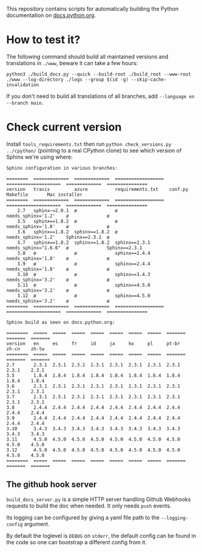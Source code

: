 This repository contains scripts for automatically building the Python
documentation on [docs.python.org](https://docs.python.org).


# How to test it?

The following command should build all maintained versions and
translations in `./www`, beware it can take a few hours:

```shell
python3 ./build_docs.py --quick --build-root ./build_root --www-root ./www --log-directory ./logs --group $(id -g) --skip-cache-invalidation
```

If you don't need to build all translations of all branches, add
`--language en --branch main`.


# Check current version

Install `tools_requirements.txt` then run `python check_versions.py
../cpython/` (pointing to a real CPython clone) to see which version
of Sphinx we're using where:

    Sphinx configuration in various branches:

    ========  =============  =============  ==================  ====================  =============  ===============
    version   travis         azure          requirements.txt    conf.py               Makefile       Mac installer
    ========  =============  =============  ==================  ====================  =============  ===============
        2.7   sphinx~=2.0.1  ø              ø                   needs_sphinx='1.2'    ø              ø
        3.5   sphinx==1.8.2  ø              ø                   needs_sphinx='1.8'    ø              ø
        3.6   sphinx==1.8.2  sphinx==1.8.2  ø                   needs_sphinx='1.2'    Sphinx==2.3.1  ø
        3.7   sphinx==1.8.2  sphinx==1.8.2  sphinx==2.3.1       needs_sphinx="1.6.6"  ø              Sphinx==2.3.1
        3.8   ø              ø              sphinx==2.4.4       needs_sphinx='1.8'    ø              ø
        3.9   ø              ø              sphinx==2.4.4       needs_sphinx='1.8'    ø              ø
        3.10  ø              ø              sphinx==3.4.3       needs_sphinx='3.2'    ø              ø
        3.11  ø              ø              sphinx==4.5.0       needs_sphinx='3.2'    ø              ø
        3.12  ø              ø              sphinx==4.5.0       needs_sphinx='3.2'    ø              ø
    ========  =============  =============  ==================  ====================  =============  ===============

    Sphinx build as seen on docs.python.org:

    ========  =====  =====  =====  =====  =====  =====  =====  =======  =======  =======
    version   en     es     fr     id     ja     ko     pl     pt-br    zh-cn    zh-tw
    ========  =====  =====  =====  =====  =====  =====  =====  =======  =======  =======
    2.7       2.3.1  2.3.1  2.3.1  2.3.1  2.3.1  2.3.1  2.3.1  2.3.1    2.3.1    2.3.1
    3.5       1.8.4  1.8.4  1.8.4  1.8.4  1.8.4  1.8.4  1.8.4  1.8.4    1.8.4    1.8.4
    3.6       2.3.1  2.3.1  2.3.1  2.3.1  2.3.1  2.3.1  2.3.1  2.3.1    2.3.1    2.3.1
    3.7       2.3.1  2.3.1  2.3.1  2.3.1  2.3.1  2.3.1  2.3.1  2.3.1    2.3.1    2.3.1
    3.8       2.4.4  2.4.4  2.4.4  2.4.4  2.4.4  2.4.4  2.4.4  2.4.4    2.4.4    2.4.4
    3.9       2.4.4  2.4.4  2.4.4  2.4.4  2.4.4  2.4.4  2.4.4  2.4.4    2.4.4    2.4.4
    3.10      3.4.3  3.4.3  3.4.3  3.4.3  3.4.3  3.4.3  3.4.3  3.4.3    3.4.3    3.4.3
    3.11      4.5.0  4.5.0  4.5.0  4.5.0  4.5.0  4.5.0  4.5.0  4.5.0    4.5.0    4.5.0
    3.12      4.5.0  4.5.0  4.5.0  4.5.0  4.5.0  4.5.0  4.5.0  4.5.0    4.5.0    4.5.0
    ========  =====  =====  =====  =====  =====  =====  =====  =======  =======  =======


## The github hook server

`build_docs_server.py` is a simple HTTP server handling Github Webhooks
requests to build the doc when needed. It only needs `push` events.

Its logging can be configured by giving a yaml file path to the
`--logging-config` argument.

By default the loglevel is `DEBUG` on `stderr`, the default config can
be found in the code so one can bootstrap a different config from it.
